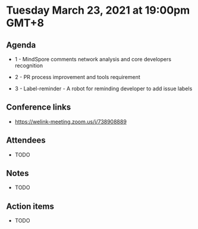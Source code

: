 # Tuesday March 23, 2021 at 19:00pm GMT+8

## Agenda

* 1 - MindSpore comments network analysis and core developers recognition

* 2 - PR process improvement and tools requirement

* 3 - Label-reminder - A robot for reminding developer to add issue labels

## Conference links

* https://welink-meeting.zoom.us/j/738908889

## Attendees

* TODO

## Notes

* TODO

## Action items

* TODO
